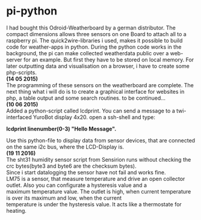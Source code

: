 # pi-python
I had bought this Odroid-Weatherboard by a german distributor. The compact dimensions allows three sensors on one Board to attach all to a raspberry pi. The quick2wire-libraries i used, makes it possible to build code for weather-apps in python. During the python code works in the background, the pi can make collected weatherdata public over a web-server for an example. But first they have to be stored on local memory. For later outputting data and visualisation on a browser, i have to create some php-scripts.<br>
<b>(14 05 2015)</b><br>
The programming of these sensors on the weatherboard are complete. The next thing what i will do is to create a graphical interface for websites in php, a table output and some search routines.
to be continued...<br>
<b>(10 06 2015)</b><br>
Added a python-script called lcdprint. You can send a message to a twi-interfaced YuroBot display 4x20.
open a ssh-shell and type: <font><b><p style="font-color:red">lcdprint linenumber(0-3) "Hello Message".</p></b></font> Use this python-file to display data from
sensor devices, that are connected on the same i2c bus, where the LCD-Display is.<br>
<b>(19 11 2016)</b><br>
The sht31 humidity sensor script from Sensirion runs without checking the crc bytes(byte3 and byte6 are the checksum bytes).<br> Since i start datalogging the sensor have not fail and works fine.<br>
LM75 is a sensor, that measure temperature and drive an open collector outlet. Also you can configurate a hysteresis value and a <br>
maximum temperature value. The outlet is high, when current temperature is over its maximum and low, when the current<br> temperature is under the hysteresis value. It acts like a thermostate for heating.
